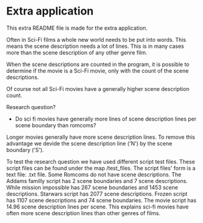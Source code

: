 # Extra application

This extra README file is made for the extra application.

Often in Sci-Fi films a whole new world needs to be put into words. 
This means the scene description needs a lot of lines. This is in many cases more than 
the scene description of any other genre film.  

When the scene descriptions are counted in the program, it is possible to determine if the movie 
is a Sci-Fi movie, only with the count of the scene descriptions.

Of course not all Sci-Fi movies have a generally higher scene description count.

Research question? 

- Do sci fi movies have generally more lines of scene description lines per scene boundary than romcoms? 

Longer movies generally have more scene description lines. 
To remove this advantage we devide the scene description line ('N') by the scene boundary ('S').

To test the research question we have used different script test files. 
	These script files can be found under the map /test_files. 
	The script files' form is a text file: .txt file. 
Some Romcoms do not have scene descriptions. 
The Addams familly script has 2 scene boundaries and 7 scene descriptions. 
While mission impossible has 267 scene boundaries and 1453 scene descriptions.
Starwars script has 2077 scene descriptions. 
Frozen script has 1107 scene descriptions and 74 scene boundaries. The movie script has 14.96 scene description lines per scene. 
This explains sci-fi movies have often more scene description lines than other genres of films. 